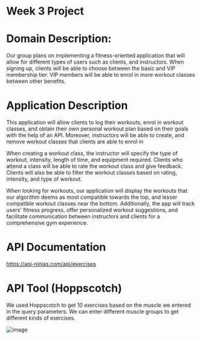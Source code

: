 # Week 3 Project
# Domain Description:
Our group plans on implementing a fitness-oriented application that will allow for different types of users such as clients, and instructors.
When signing up, clients will be able to choose between the basic and VIP membership tier. VIP members will be able to enrol in more workout classes between other benefits.

# Application Description
This application will allow clients to log their workouts, enrol in workout classes, and obtain their own personal workout plan based on their goals with the help of an API.
Moreover, instructors will be able to create, and remove workout classes that clients are able to enrol in

When creating a workout class, the instructor will specify the type of workout, intensity, length of time, and equipment required.
Clients who attend a class will be able to rate the workout class and give feedback.
Clients will also be able to filter the workout classes based on rating, intensity, and type of workout.

When looking for workouts, our application will display the workouts that our algorithm deems as most compatible towards the top, and lesser compatible workout classes near the bottom.
Additionally, the app will track users' fitness progress, offer personalized workout suggestions, and facilitate communication between instructors and clients for a comprehensive gym experience.
# API Documentation
https://api-ninjas.com/api/exercises
# API Tool (Hoppscotch)
We used Hoppscotch to get 10 exercises based on the muscle we entered in the query parameters.
We can enter different muscle groups to get different kinds of exercises.

![image](https://github.com/thomassems/week3project/assets/107775036/e35ebda9-0c2c-4492-95c5-e612db264b7b)
